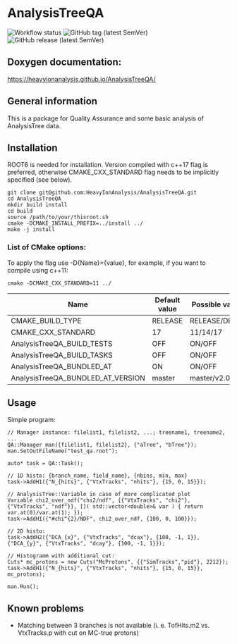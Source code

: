 # AnalysisTreeQA
![Workflow status](https://github.com/HeavyIonAnalysis/AnalysisTreeQA/workflows/CMake/badge.svg)
![GitHub tag (latest SemVer)](https://img.shields.io/github/v/tag/HeavyIonAnalysis/AnalysisTreeQA?sort=semver)
![GitHub release (latest SemVer)](https://img.shields.io/github/v/release/HeavyIonAnalysis/AnalysisTreeQA)

## Doxygen documentation:

https://heavyionanalysis.github.io/AnalysisTreeQA/

## General information

This is a package for Quality Assurance and some basic analysis of AnalysisTree data.

## Installation

ROOT6 is needed for installation. Version compiled with c++17 flag is preferred, otherwise CMAKE_CXX_STANDARD flag needs to be implicitly specified (see below).

    git clone git@github.com:HeavyIonAnalysis/AnalysisTreeQA.git
    cd AnalysisTreeQA
    mkdir build install
    cd build
    source /path/to/your/thisroot.sh
    cmake -DCMAKE_INSTALL_PREFIX=../install ../
    make -j install

### List of CMake options:

To apply the flag use -D{Name}={value}, for example, if you want to compile using c++11:

    cmake -DCMAKE_CXX_STANDARD=11 ../

| Name  | Default value | Possible values |
| ------------- |---------------| ---------- |
| CMAKE_BUILD_TYPE  | RELEASE       | RELEASE/DEBUG |
| CMAKE_CXX_STANDARD  | 17            | 11/14/17 |
| AnalysisTreeQA_BUILD_TESTS  | OFF           | ON/OFF |
| AnalysisTreeQA_BUILD_TASKS  | OFF           | ON/OFF |
| AnalysisTreeQA_BUNDLED_AT  | ON            | ON/OFF |
| AnalysisTreeQA_BUNDLED_AT_VERSION  | master        | master/v2.0.1/... |

## Usage

Simple program: 

    // Manager instance: filelist1, filelist2, ...; treename1, treename2, ...
    QA::Manager man({filelist1, filelist2}, {"aTree", "bTree"}); 
    man.SetOutFileName("test_qa.root");

    auto* task = QA::Task();

    // 1D histo: {branch_name, field_name}, {nbins, min, max}
    task->AddH1({"N_{hits}", {"VtxTracks", "nhits"}, {15, 0, 15}}); 

    // AnalysisTree::Variable in case of more complicated plot
    Variable chi2_over_ndf("chi2/ndf", {{"VtxTracks", "chi2"}, {"VtxTracks", "ndf"}}, []( std::vector<double>& var ) { return var.at(0)/var.at(1); });
    task->AddH1({"#chi^{2}/NDF", chi2_over_ndf, {100, 0, 100}}); 

    // 2D histo:
    task->AddH2({"DCA_{x}", {"VtxTracks", "dcax"}, {100, -1, 1}}, {"DCA_{y}", {"VtxTracks", "dcay"}, {100, -1, 1}}); 

    // Histogramm with additional cut:
    Cuts* mc_protons = new Cuts("McProtons", {{"SimTracks","pid"}, 2212});
    task->AddH1({"N_{hits}", {"VtxTracks", "nhits"}, {15, 0, 15}}, mc_protons); 

    man.Run();

## Known problems

 - Matching between 3 branches is not available (i. e. TofHits.m2 vs. VtxTracks.p with cut on MC-true protons) 
